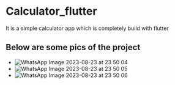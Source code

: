 # Calculator_flutter
It is a simple calculator app which is completely build with flutter
## Below are some pics of the project
- ![WhatsApp Image 2023-08-23 at 23 50 04](https://github.com/Shoaibkhan11/Calculator_flutter/assets/54126582/b310a0ac-e9b7-4fd2-948f-379b05861a23)
- ![WhatsApp Image 2023-08-23 at 23 50 05](https://github.com/Shoaibkhan11/Calculator_flutter/assets/54126582/42316c06-7a33-416c-8bc5-adbe18bf55c9)
- ![WhatsApp Image 2023-08-23 at 23 50 06](https://github.com/Shoaibkhan11/Calculator_flutter/assets/54126582/8fe54cb0-3e0a-4e51-94a7-c22aca48f220)


